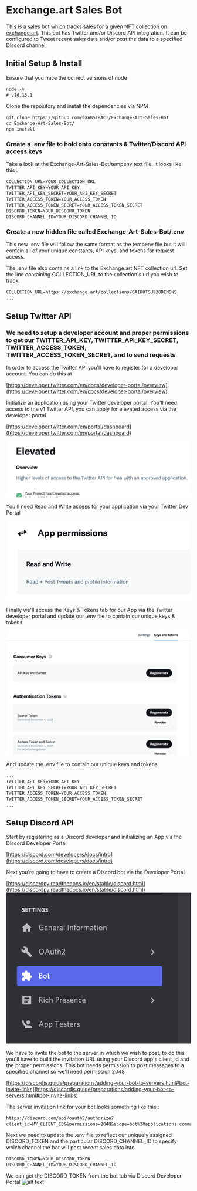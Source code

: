 # Exchange.art Sales Bot
This is a sales bot which tracks sales for a given NFT collection on [exchange.art](https://exchange.art/). This bot has Twitter and/or Discord API integration. It can be configured to Tweet recent sales data and/or post the data to a specified Discord channel.

## Initial Setup & Install
Ensure that you have the correct versions of node
```console
node -v
# v16.13.1
```

Clone the repository and install the dependencies via NPM
```console
git clone https://github.com/0XABSTRACT/Exchange-Art-Sales-Bot
cd Exchange-Art-Sales-Bot/
npm install
```

### Create a .env file to hold onto constants & Twitter/Discord API access keys
Take a look at the Exchange-Art-Sales-Bot/tempenv text file, it looks like this :

```text
COLLECTION_URL=YOUR_COLLECTION_URL
TWITTER_API_KEY=YOUR_API_KEY
TWITTER_API_KEY_SECRET=YOUR_API_KEY_SECRET
TWITTER_ACCESS_TOKEN=YOUR_ACCESS_TOKEN
TWITTER_ACCESS_TOKEN_SECRET=YOUR_ACCESS_TOKEN_SECRET
DISCORD_TOKEN=YOUR_DISCORD_TOKEN
DISCORD_CHANNEL_ID=YOUR_DISCORD_CHANNEL_ID
```

### Create a new hidden file called Exchange-Art-Sales-Bot/.env

This new .env file will follow the same format as the tempenv file but it will contain all of your unique constants, API keys, and tokens for request access.

The .env file also contains a link to the Exchange.art NFT collection url. Set the line containing COLLECTION_URL to the collection's url you wish to track.


```text
COLLECTION_URL=https://exchange.art/collections/GAIKOTSU%20DEMONS
...
```

## Setup Twitter API
### We need to setup a developer account and proper permissions to get our TWITTER_API_KEY, TWITTER_API_KEY_SECRET, TWITTER_ACCESS_TOKEN, TWITTER_ACCESS_TOKEN_SECRET, and to send requests
In order to access the Twitter API you'll have to register for a developer account. You can do this at

[https://developer.twitter.com/en/docs/developer-portal/overview](https://developer.twitter.com/en/docs/developer-portal/overview)

Initialize an application using your Twitter developer portal. You'll need access to the v1 Twitter API, you can apply for elevated access via the developer portal

[https://developer.twitter.com/en/portal/dashboard](https://developer.twitter.com/en/portal/dashboard)

![alt text](readme_images/twitter_elevated_access.png "Elevated Access")

 You'll need Read and Write access for your application via your Twitter Dev Portal

![alt text](readme_images/rw_twitter_permission.png "RW Twitter Permissions")

Finally we'll access the Keys & Tokens tab for our App via the Twitter developer portal and update our .env file to contain our unique keys & tokens.

![alt text](readme_images/twitter_keys_and_tokens.png "Twitter keys and tokens")

And update the .env file to contain our unique keys and tokens

```text
...
TWITTER_API_KEY=YOUR_API_KEY
TWITTER_API_KEY_SECRET=YOUR_API_KEY_SECRET
TWITTER_ACCESS_TOKEN=YOUR_ACCESS_TOKEN
TWITTER_ACCESS_TOKEN_SECRET=YOUR_ACCESS_TOKEN_SECRET
...
```


## Setup Discord API

Start by registering as a Discord developer and initializing an App via the Discord Developer Portal

[https://discord.com/developers/docs/intro](https://discord.com/developers/docs/intro)

Next you're going to have to create a Discord bot via the Developer Portal

[https://discordpy.readthedocs.io/en/stable/discord.html](https://discordpy.readthedocs.io/en/stable/discord.html)
![alt text](readme_images/discord_create_bot.png "Discored create bot")

We have to invite the bot to the server in which we wish to post, to do this you'll have to build the invitation URL using your Discord app's client_id and the proper permissions. This bot needs permission to post messages to a specified channel so we'll need permission 2048

[https://discordjs.guide/preparations/adding-your-bot-to-servers.html#bot-invite-links](https://discordjs.guide/preparations/adding-your-bot-to-servers.html#bot-invite-links)

The server invitation link for your bot looks something like this :

```text
https://discord.com/api/oauth2/authorize?client_id=MY_CLIENT_ID&&permissions=2048&scope=bot%20applications.commands
```

Next we need to update the .env file to reflect our uniquely assigned DISCORD_TOKEN and the particular DISCORD_CHANNEL_ID to specify which channel the bot will post recent sales data into.


```text
DISCORD_TOKEN=YOUR_DISCORD_TOKEN
DISCORD_CHANNEL_ID=YOUR_DISCORD_CHANNEL_ID
```

We can get the DISCORD_TOKEN from the bot tab via Discord Developer Portal
![alt text](readme_images/readme_images/discord_token.png "Discored get bot token")
